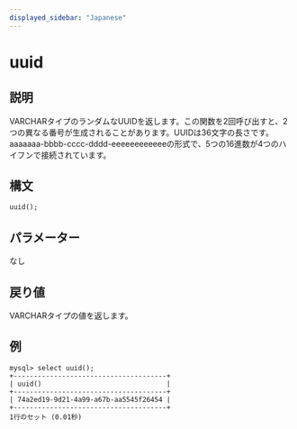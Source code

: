 ```yaml
---
displayed_sidebar: "Japanese"
---
```


# uuid

## 説明

VARCHARタイプのランダムなUUIDを返します。この関数を2回呼び出すと、2つの異なる番号が生成されることがあります。UUIDは36文字の長さです。aaaaaaa-bbbb-cccc-dddd-eeeeeeeeeeeeの形式で、5つの16進数が4つのハイフンで接続されています。

## 構文

```Haskell
uuid();
```

## パラメーター

なし

## 戻り値

VARCHARタイプの値を返します。

## 例

```Plain Text
mysql> select uuid();
+--------------------------------------+
| uuid()                               |
+--------------------------------------+
| 74a2ed19-9d21-4a99-a67b-aa5545f26454 |
+--------------------------------------+
1行のセット (0.01秒)
```